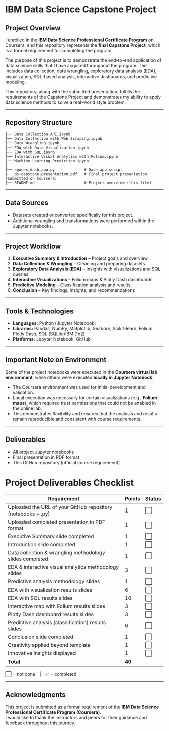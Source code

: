 # IBM Data Science Capstone Project

## Project Overview
I enrolled in the **IBM Data Science Professional Certificate Program** on Coursera, and this repository represents the **final Capstone Project**, which is a formal requirement for completing the program.  

The purpose of this project is to demonstrate the end-to-end application of data science skills that I have acquired throughout the program. This includes data collection, data wrangling, exploratory data analysis (EDA), visualization, SQL-based analysis, interactive dashboards, and predictive modeling.  

This repository, along with the submitted presentation, fulfills the requirements of the Capstone Project and demonstrates my ability to apply data science methods to solve a real-world style problem.  

---

## Repository Structure
```
├── Data Collection API.ipynb
├── Data Collection with Web Scraping.ipynb
├── Data Wrangling.ipynb
├── EDA with Data Visualization.ipynb
├── EDA with SQL.ipynb
├── Interactive Visual Analytics with Folium.ipynb
├── Machine Learning Prediction.ipynb
│
├── spacex_dash_app.py             # Dash app script
├── ds-capstone-presentation.pdf   # Final project presentation (submitted on Coursera)
├── README.md                      # Project overview (this file)
```

---

## Data Sources
- Datasets created or converted specifically for this project.  
- Additional wrangling and transformations were performed within the Jupyter notebooks.  

---

## Project Workflow
1. **Executive Summary & Introduction** – Project goals and overview  
2. **Data Collection & Wrangling** – Cleaning and preparing datasets  
3. **Exploratory Data Analysis (EDA)** – Insights with visualizations and SQL queries  
4. **Interactive Visualizations** – Folium maps & Plotly Dash dashboards  
5. **Predictive Modeling** – Classification analysis and results  
6. **Conclusion** – Key findings, insights, and recommendations  

---

## Tools & Technologies
- **Languages:** Python (Jupyter Notebook)  
- **Libraries:** Pandas, NumPy, Matplotlib, Seaborn, Scikit-learn, Folium, Plotly Dash, SQL (SQLite/IBM Db2)  
- **Platforms:** Jupyter Notebook, GitHub  

---

## Important Note on Environment
Some of the project notebooks were executed in the **Coursera virtual lab environment**, while others were executed **locally in Jupyter Notebook**.  

- The Coursera environment was used for initial development and validation.  
- Local execution was necessary for certain visualizations (e.g., **Folium maps**), which required trust permissions that could not be enabled in the online lab.  
- This demonstrates flexibility and ensures that the analysis and results remain reproducible and consistent with course requirements.  

---

## Deliverables
- All project Jupyter notebooks  
- Final presentation in PDF format  
- This GitHub repository (official course requirement)  
# Project Deliverables Checklist

| Requirement                                                   | Points | Status |
|---------------------------------------------------------------|--------|--------|
| Uploaded the URL of your GitHub repository (notebooks + .py)  | 1      | ⬜      |
| Uploaded completed presentation in PDF format                 | 1      | ⬜      |
| Executive Summary slide completed                             | 1      | ⬜      |
| Introduction slide completed                                  | 1      | ⬜      |
| Data collection & wrangling methodology slides completed      | 1      | ⬜      |
| EDA & interactive visual analytics methodology slides         | 3      | ⬜      |
| Predictive analysis methodology slides                        | 1      | ⬜      |
| EDA with visualization results slides                         | 6      | ⬜      |
| EDA with SQL results slides                                   | 10     | ⬜      |
| Interactive map with Folium results slides                    | 3      | ⬜      |
| Plotly Dash dashboard results slides                          | 3      | ⬜      |
| Predictive analysis (classification) results slides           | 6      | ⬜      |
| Conclusion slide completed                                    | 1      | ⬜      |
| Creativity applied beyond template                            | 1      | ⬜      |
| Innovative insights displayed                                 | 1      | ⬜      |
| **Total**                                                     | **40** |        |

⬜ = not done | ✅ = completed

---

## Acknowledgments
This project is submitted as a formal requirement of the **IBM Data Science Professional Certificate Program (Coursera)**.  
I would like to thank the instructors and peers for their guidance and feedback throughout this journey.  